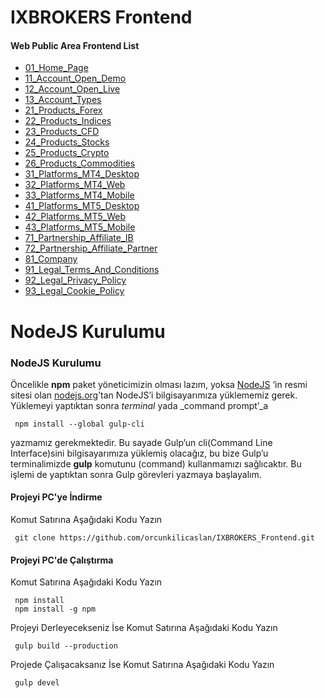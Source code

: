 # IXBROKERS Frontend

#### Web Public Area Frontend List
 - [01_Home_Page](https://orcunkilicaslan.github.io/IXBROKERS_Frontend/01_Home_Page.html)
 - [11_Account_Open_Demo](https://orcunkilicaslan.github.io/IXBROKERS_Frontend/11_Account_Open_Demo.html)
 - [12_Account_Open_Live](https://orcunkilicaslan.github.io/IXBROKERS_Frontend/12_Account_Open_Live.html)
 - [13_Account_Types](https://orcunkilicaslan.github.io/IXBROKERS_Frontend/13_Account_Types.html)
 - [21_Products_Forex](https://orcunkilicaslan.github.io/IXBROKERS_Frontend/21_Products_Forex.html)
 - [22_Products_Indices](https://orcunkilicaslan.github.io/IXBROKERS_Frontend/22_Products_Indices.html)
 - [23_Products_CFD](https://orcunkilicaslan.github.io/IXBROKERS_Frontend/23_Products_CFD.html)
 - [24_Products_Stocks](https://orcunkilicaslan.github.io/IXBROKERS_Frontend/24_Products_Stocks.html)
 - [25_Products_Crypto](https://orcunkilicaslan.github.io/IXBROKERS_Frontend/25_Products_Crypto.html)
 - [26_Products_Commodities](https://orcunkilicaslan.github.io/IXBROKERS_Frontend/26_Products_Commodities.html)
 - [31_Platforms_MT4_Desktop](https://orcunkilicaslan.github.io/IXBROKERS_Frontend/31_Platforms_MT4_Desktop.html)
 - [32_Platforms_MT4_Web](https://orcunkilicaslan.github.io/IXBROKERS_Frontend/32_Platforms_MT4_Web.html)
 - [33_Platforms_MT4_Mobile](https://orcunkilicaslan.github.io/IXBROKERS_Frontend/33_Platforms_MT4_Mobile.html)
 - [41_Platforms_MT5_Desktop](https://orcunkilicaslan.github.io/IXBROKERS_Frontend/41_Platforms_MT5_Desktop.html)
 - [42_Platforms_MT5_Web](https://orcunkilicaslan.github.io/IXBROKERS_Frontend/42_Platforms_MT5_Web.html)
 - [43_Platforms_MT5_Mobile](https://orcunkilicaslan.github.io/IXBROKERS_Frontend/43_Platforms_MT5_Mobile.html)
 - [71_Partnership_Affiliate_IB](https://orcunkilicaslan.github.io/IXBROKERS_Frontend/71_Partnership_Affiliate_IB.html)
 - [72_Partnership_Affiliate_Partner](https://orcunkilicaslan.github.io/IXBROKERS_Frontend/72_Partnership_Affiliate_Partner.html)
 - [81_Company](https://orcunkilicaslan.github.io/IXBROKERS_Frontend/81_Company.html)
 - [91_Legal_Terms_And_Conditions](https://orcunkilicaslan.github.io/IXBROKERS_Frontend/91_Legal_Terms_And_Conditions.html)
 - [92_Legal_Privacy_Policy](https://orcunkilicaslan.github.io/IXBROKERS_Frontend/92_Legal_Privacy_Policy.html)
 - [93_Legal_Cookie_Policy](https://orcunkilicaslan.github.io/IXBROKERS_Frontend/93_Legal_Cookie_Policy.html)
   

# NodeJS Kurulumu
  
### NodeJS Kurulumu  
Öncelikle **npm** paket yöneticimizin olması lazım, yoksa [NodeJS](https://nodejs.org/) ‘in resmi sitesi olan [nodejs.org](https://nodejs.org/en/download/)’tan NodeJS’i bilgisayarımıza yüklememiz gerek.  Yüklemeyi yaptıktan sonra _terminal_ yada _command prompt’_a  
  
     npm install --global gulp-cli  

yazmamız gerekmektedir. Bu sayade Gulp’un cli(Command Line Interface)sini bilgisayarımıza yüklemiş olacağız, bu bize Gulp’u terminalimizde **gulp** komutunu (command) kullanmamızı sağlıcaktır. Bu işlemi de yaptıktan sonra Gulp görevleri yazmaya başlayalım.  
  
  
#### Projeyi PC'ye İndirme  
Komut Satırına Aşağıdaki Kodu Yazın  

     git clone https://github.com/orcunkilicaslan/IXBROKERS_Frontend.git  

#### Projeyi PC'de Çalıştırma  
Komut Satırına Aşağıdaki Kodu Yazın  

     npm install
     npm install -g npm  


Projeyi Derleyecekseniz İse Komut Satırına Aşağıdaki Kodu Yazın  

     gulp build --production

Projede Çalışacaksanız İse Komut Satırına Aşağıdaki Kodu Yazın  

     gulp devel  